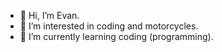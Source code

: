 - 👋 Hi, I’m Evan.
- 👀 I’m interested in coding and motorcycles.
- 🌱 I’m currently learning coding (programming).


<!---
Evejonas/Evejonas is a ✨ special ✨ repository because its `README.md` (this file) appears on your GitHub profile.
You can click the Preview link to take a look at your changes.
--->
